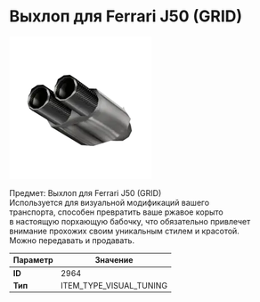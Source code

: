 # Выхлоп для Ferrari J50 (GRID)

![Item Image](../img/2964.webp?raw=true)

Предмет: Выхлоп для Ferrari J50 (GRID)<br>Используется для визуальной модификаций вашего<br>транспорта, способен превратить ваше ржавое корыто<br>в настоящую порхающую бабочку, что обязательно привлечет<br>внимание прохожих своим уникальным стилем и красотой.<br>Можно передавать и продавать.


| Параметр | Значение |
|----------|----------|
| **ID** | 2964 |
| **Тип** | ITEM_TYPE_VISUAL_TUNING |


